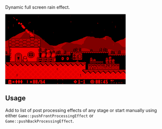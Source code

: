 Dynamic full screen rain effect. 

![](https://raw.githubusercontent.com/VUEngine/VUEngine-Plugins/master/postProcessing/Rain/preview.png)

Usage
-----

Add to list of post processing effects of any stage or start manually using either `Game::pushFrontProcessingEffect` or `Game::pushBackProcessingEffect`. 
